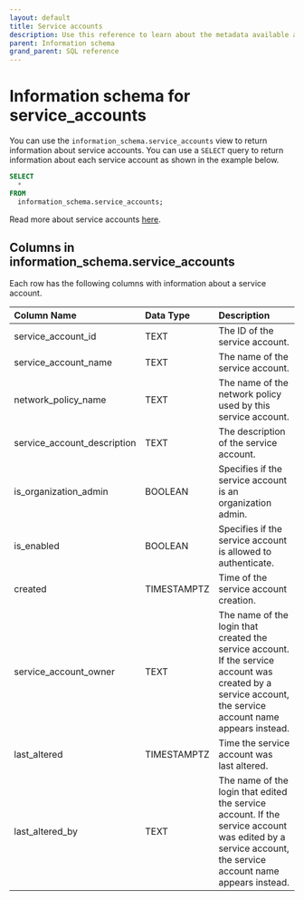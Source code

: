 ```yaml
---
layout: default
title: Service accounts
description: Use this reference to learn about the metadata available about service accounts using the information schema.
parent: Information schema
grand_parent: SQL reference
---
```


# Information schema for service_accounts

You can use the `information_schema.service_accounts` view to return information about service accounts.
You can use a `SELECT` query to return information about each service account as shown in the example below.

```sql
SELECT
  *
FROM
  information_schema.service_accounts;
```

Read more about service accounts [here](../../Guides/managing-your-organization/service-accounts.md).

## Columns in information_schema.service_accounts

Each row has the following columns with information about a service account.

| Column Name                 | Data Type   | Description                                                                                                                                                |
|:----------------------------|:------------|:-----------------------------------------------------------------------------------------------------------------------------------------------------------|
| service_account_id          | TEXT        | The ID of the service account.                                                                                                                             |
| service_account_name        | TEXT        | The name of the service account.                                                                                                                           |
| network_policy_name         | TEXT        | The name of the network policy used by this service account.                                                                                               |
| service_account_description | TEXT        | The description of the service account.                                                                                                                    |
| is_organization_admin       | BOOLEAN     | Specifies if the service account is an organization admin.                                                                                                 |
| is_enabled                  | BOOLEAN     | Specifies if the service account is allowed to authenticate.                                                                                               |
| created                     | TIMESTAMPTZ | Time of the service account creation.                                                                                                                      |
| service_account_owner       | TEXT        | The name of the login that created the service account. If the service account was created by a service account, the service account name appears instead. |
| last_altered                | TIMESTAMPTZ | Time the service account was last altered.                                                                                                                 |
| last_altered_by             | TEXT        | The name of the login that edited the service account. If the service account was edited by a service account, the service account name appears instead.   |
